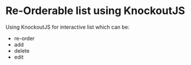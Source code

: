 # Re-Orderable list using KnockoutJS

Using KnockoutJS for interactive list which can be:
- re-order
- add
- delete
- edit
